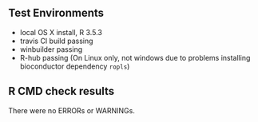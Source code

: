 ## Test Environments

* local OS X install, R 3.5.3
* travis CI build passing
* winbuilder passing
* R-hub passing (On Linux only, not windows due to problems installing bioconductor dependency `ropls`)

## R CMD check results
There were no ERRORs or WARNINGs.
